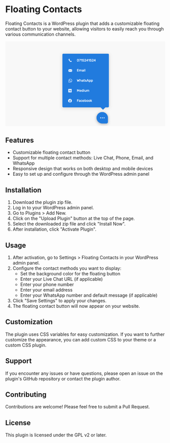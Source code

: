 # Floating Contacts

Floating Contacts is a WordPress plugin that adds a customizable floating contact button to your website, allowing visitors to easily reach you through various communication channels.

![Screenshot](assets/images/screenshot.png)

## Features

- Customizable floating contact button
- Support for multiple contact methods: Live Chat, Phone, Email, and WhatsApp
- Responsive design that works on both desktop and mobile devices
- Easy to set up and configure through the WordPress admin panel

## Installation

1. Download the plugin zip file.
2. Log in to your WordPress admin panel.
3. Go to Plugins > Add New.
4. Click on the "Upload Plugin" button at the top of the page.
5. Select the downloaded zip file and click "Install Now".
6. After installation, click "Activate Plugin".

## Usage

1. After activation, go to Settings > Floating Contacts in your WordPress admin panel.
2. Configure the contact methods you want to display:
   - Set the background color for the floating button
   - Enter your Live Chat URL (if applicable)
   - Enter your phone number
   - Enter your email address
   - Enter your WhatsApp number and default message (if applicable)
3. Click "Save Settings" to apply your changes.
4. The floating contact button will now appear on your website.

## Customization

The plugin uses CSS variables for easy customization. If you want to further customize the appearance, you can add custom CSS to your theme or a custom CSS plugin.

## Support

If you encounter any issues or have questions, please open an issue on the plugin's GitHub repository or contact the plugin author.

## Contributing

Contributions are welcome! Please feel free to submit a Pull Request.

## License

This plugin is licensed under the GPL v2 or later.